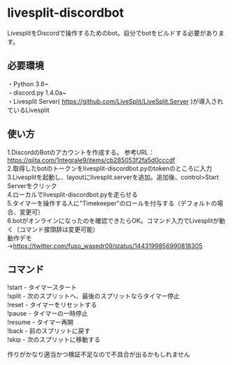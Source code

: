 # livesplit-discordbot
LivesplitをDiscordで操作するためのbot。自分でbotをビルドする必要があります。

## 必要環境
・Python 3.8~  
・discord.py 1.4.0a~  
・Livesplit Server( https://github.com/LiveSplit/LiveSplit.Server )が導入されているLivesplit  

## 使い方
1.DiscordのBotのアカウントを作成する。  参考URL：https://qiita.com/1ntegrale9/items/cb285053f2fa5d0cccdf   
2.取得したbotのトークンをlivesplit-discordbot.pyのtokenのところに入力  
3.Livesplitを起動し、layoutにlivesplit.serverを追加。追加後、control>Start Serverをクリック  
4.ローカルでlivesplit-discordbot.pyを走らせる  
5.タイマーを操作する人に"Timekeeper"のロールを付与する（デフォルトの場合、変更可）  
6.botがオンラインになったのを確認できたらOK。コマンド入力でLivesplitが動く（コマンド接頭辞は変更可能）  
動作デモ→https://twitter.com/fuso_wasedr09/status/1443199856990818305    
  
## コマンド
!start - タイマースタート  
!split - 次のスプリットへ、最後のスプリットならタイマー停止  
!reset - タイマーをリセットする  
!pause - タイマーの一時停止  
!resume - タイマー再開  
!back - 前のスプリットに戻す  
!skip - 次のスプリットに移動する
  
作りがかなり適当かつ検証不足なので不具合が出るかもしれません
